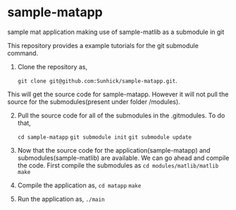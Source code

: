# sample-matapp
sample mat application making use of sample-matlib as a submodule in git

This repository provides a example tutorials for the git submodule command.

1. Clone the repository as, 

   `git clone git@github.com:Sunhick/sample-matapp.git`.
  
  This will get the source code for sample-matapp. However it will not pull the source for the submodules(present under folder /modules).
  
2. Pull the source code for all of the submodules in the .gitmodules. To do that,

   `cd sample-matapp`
   `git submodule init`
   `git submodule update`

3. Now that the source code for the application(sample-matapp) and submodules(sample-matlib) are available. We can go ahead and compile the code. First compile the submodules as 
   `cd modules/matlib/matlib`
   `make`

4. Compile the application as,
   `cd matapp`
   `make`

5. Run the application as, `./main`
